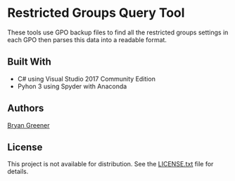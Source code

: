 # Restricted Groups Query Tool

These tools use GPO backup files to find all the restricted groups settings in each GPO then parses this data into a readable format.

## Built With

* C# using Visual Studio 2017 Community Edition
* Pyhon 3 using Spyder with Anaconda

## Authors

[Bryan Greener](https://github.com/bryangreener)

## License

This project is not available for distribution. See the [LICENSE.txt](https://github.com/bryangreener/Denso/blob/master/LICENSE.txt) file for details.
